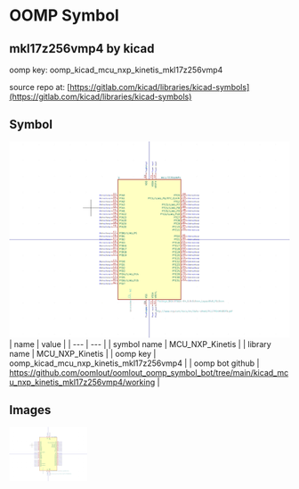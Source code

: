 # OOMP Symbol  
## mkl17z256vmp4  by kicad  
  
oomp key: oomp_kicad_mcu_nxp_kinetis_mkl17z256vmp4  
  
source repo at: [https://gitlab.com/kicad/libraries/kicad-symbols](https://gitlab.com/kicad/libraries/kicad-symbols)  
## Symbol  
  
[![working.png](working_600.png)](working.png)  
| name | value | 
| --- | --- | 
| symbol name | MCU_NXP_Kinetis | 
| library name | MCU_NXP_Kinetis | 
| oomp key | oomp_kicad_mcu_nxp_kinetis_mkl17z256vmp4 | 
| oomp bot github | https://github.com/oomlout/oomlout_oomp_symbol_bot/tree/main/kicad_mcu_nxp_kinetis_mkl17z256vmp4/working | 
## Images  
  
[![working.png](working_140.png)](working.png)  
